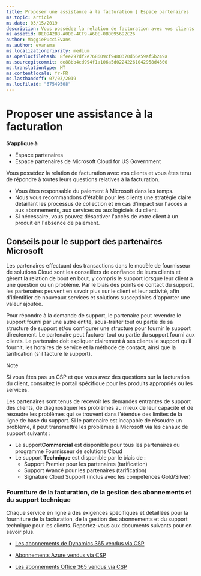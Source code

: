 ```yaml
---
title: Proposer une assistance à la facturation | Espace partenaires
ms.topic: article
ms.date: 03/15/2019
description: Vous possédez la relation de facturation avec vos clients et gérez toute question relative à la facturation.
ms.assetid: DE0942BB-A0D0-4CF9-A60E-0BD095692C26
author: MaggiePucciEvans
ms.author: evansma
ms.localizationpriority: medium
ms.openlocfilehash: 8fee297df2e768609cf9480370d56e59af5b249a
ms.sourcegitcommit: de88bb4cd994f1a106a5d02242261042958d4300
ms.translationtype: HT
ms.contentlocale: fr-FR
ms.lasthandoff: 07/03/2019
ms.locfileid: "67549508"
---
```

# <a name="provide-billing-support"></a>Proposer une assistance à la facturation

**S’applique à**

-  Espace partenaires
-  Espace partenaires de Microsoft Cloud for US Government


Vous possédez la relation de facturation avec vos clients et vous êtes tenu de répondre à toutes leurs questions relatives à la facturation.

-   Vous êtes responsable du paiement à Microsoft dans les temps.
-   Nous vous recommandons d'établir pour les clients une stratégie claire détaillant les processus de collection et en cas d'impact sur l'accès à aux abonnements, aux services ou aux logiciels du client.
-   Si nécessaire, vous pouvez désactiver l'accès de votre client à un produit en l'absence de paiement.

## <a name="microsoft-partner-support-guidance"></a>Conseils pour le support des partenaires Microsoft

Les partenaires effectuant des transactions dans le modèle de fournisseur de solutions Cloud sont les conseillers de confiance de leurs clients et gèrent la relation de bout en bout, y compris le support lorsque leur client a une question ou un problème. Par le biais des points de contact du support, les partenaires peuvent en savoir plus sur le client et leur activité, afin d'identifier de nouveaux services et solutions susceptibles d'apporter une valeur ajoutée.

Pour répondre à la demande de support, le partenaire peut revendre le support fourni par une autre entité, sous-traiter tout ou partie de sa structure de support et/ou configurer une structure pour fournir le support directement.  Le partenaire peut facturer tout ou partie du support fourni aux clients. Le partenaire doit expliquer clairement à ses clients le support qu’il fournit, les horaires de service et la méthode de contact, ainsi que la tarification (s'il facture le support). 

>[!Note]
>Si vous êtes pas un CSP et que vous avez des questions sur la facturation du client, consultez le portail spécifique pour les produits appropriés ou les services.

Les partenaires sont tenus de recevoir les demandes entrantes de support des clients, de diagnostiquer les problèmes au mieux de leur capacité et de résoudre les problèmes qui se trouvent dans l’étendue des limites de la ligne de base du support. Si le partenaire est incapable de résoudre un problème, il peut transmettre les problèmes à Microsoft via les canaux de support suivants :

- Le support**Commercial** est disponible pour tous les partenaires du programme Fournisseur de solutions Cloud
-   Le support **Technique** est disponible par le biais de :
    -   Support Premier pour les partenaires (tarification)
    -   Support Avancé pour les partenaires (tarification)
    -   Signature Cloud Support (inclus avec les compétences Gold/Silver)

### <a name="providing-billing-subscription-management-and-technical-support"></a>Fourniture de la facturation, de la gestion des abonnements et du support technique 

Chaque service en ligne a des exigences spécifiques et détaillées pour la fourniture de la facturation, de la gestion des abonnements et du support technique pour les clients. Reportez-vous aux documents suivants pour en savoir plus.

-   [Les abonnements de Dynamics 365 vendus via CSP](https://www.microsoftpartnercommunity.com/t5/CSP/Microsoft-Partner-Support-Guidance/m-p/5262#M30)

-   [Abonnements Azure vendus via CSP](https://www.microsoftpartnercommunity.com/t5/CSP/Microsoft-Partner-Support-Guidance/m-p/5263#M31)

-   [Les abonnements Office 365 vendus via CSP](https://www.microsoftpartnercommunity.com/t5/CSP/Microsoft-Partner-Support-Guidance/m-p/5264#M32)
 

